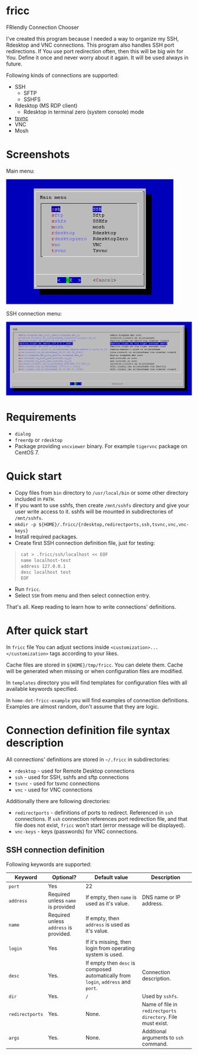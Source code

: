 # fricc

FRIendly Connection Chooser

I've created this program because I needed a way to organize my SSH, Rdesktop and VNC connections.
This program also handles SSH port redirections. If You use port redirection often, then this will be big win for You. Define it once and never worry about it again. It will be used always in future.

Following kinds of connections are supported:
- SSH
	- SFTP
	- SSHFS
- Rdesktop (MS RDP client)
	- Rdesktop in terminal zero (system console) mode
- [tsvnc](http://www.karlrunge.com/x11vnc/ssvnc.html)
- VNC
- Mosh

# Screenshots

Main menu:

![Main menu screenshot](https://raw.githubusercontent.com/maciejkorzen/fricc/master/screenshots/fricc-screenshot-1-main-menu.png)


SSH connection menu:

![SSH connection menu screenshot](https://raw.githubusercontent.com/maciejkorzen/fricc/master/screenshots/fricc-screenshot-2-ssh.png)

# Requirements

- `dialog`
- `freerdp` or `rdesktop`
- Package providing `vncviewer` binary. For example `tigervnc` package on CentOS 7.

# Quick start
- Copy files from `bin` directory to `/usr/local/bin` or some other directory included in `PATH`.
- If you want to use sshfs, then create `/mnt/sshfs` directory and give your user write access to it. sshfs will be mounted in subdirectories of `/mnt/sshfs`.
- `mkdir -p ${HOME}/.fricc/{rdesktop,redirectports,ssh,tsvnc,vnc,vnc-keys}`
- Install required packages.
- Create first SSH connection definition file, just for testing:
>     cat > .fricc/ssh/localhost << EOF
>     name localhost-test
>     address 127.0.0.1
>     desc localhost test
>     EOF
- Run `fricc`.
- Select `SSH` from menu and then select connection entry.

That's all.
Keep reading to learn how to write connections' definitions.

# After quick start
In `fricc` file You can adjust sections inside `<customization>...</customization>` tags according to your likes.

Cache files are stored in `${HOME}/tmp/fricc`. You can delete them. Cache will be generated when missing or when configuration files are modified.

In `templates` directory you will find templates for configuration files with all available keywords specified.

In `home-dot-fricc-example` you will find examples of connection definitions. Examples are almost random, don't assume that they are logic.

# Connection definition file syntax description

All connections' definitions are stored in `~/.fricc` in subdirectories:

- `rdesktop` - used for Remote Desktop connections
- `ssh` - used for SSH, sshfs and sftp connections
- `tsvnc` - used for tsvnc connections
- `vnc` - used for VNC connections

Additionally there are following directories:

- `redirectports` - definitions of ports to redirect. Referenced in `ssh` connections. If `ssh` connection references port redirection file, and that file does not exist, `fricc` won't start (error message will be displayed).
- `vnc-keys` - keys (passwords) for VNC connections.

## SSH connection definition

Following keywords are supported:

| Keyword | Optional? | Default value | Description |
|-|-|-|-|
| `port` | Yes | 22 | |
| `address`  | Required unless `name` is provided  |  If empty, then `name` is used as it's value. | DNS name or IP address. |
| `name` | Required unless `address` is provided. | If empty, then `address` is used as it's value. | |
| `login` | Yes | If it's missing, then login from operating system is used. | |
| `desc` | Yes. | If empty then `desc` is composed automatically from `login`, `address` and `port`. | Connection description. |
| `dir` | Yes. | `/` | Used by `sshfs`. |
| `redirectports` | Yes. | None. | Name of file in `redirectports directory`. File must exist. |
| `args` | Yes. | None. | Additional arguments to `ssh` command. |
